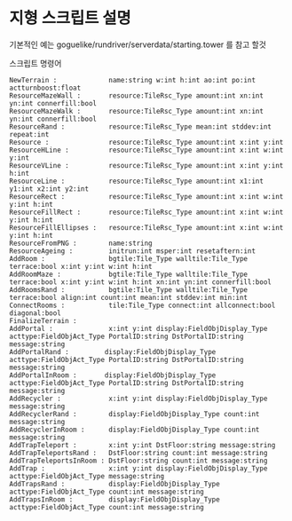 # 지형 스크립트 설명 

기본적인 예는 goguelike/rundriver/serverdata/starting.tower 를 참고 할것 

스크립트 명령어 

	NewTerrain :             name:string w:int h:int ao:int po:int actturnboost:float
	ResourceMazeWall :       resource:TileRsc_Type amount:int xn:int yn:int connerfill:bool
	ResourceMazeWalk :       resource:TileRsc_Type amount:int xn:int yn:int connerfill:bool
	ResourceRand :           resource:TileRsc_Type mean:int stddev:int repeat:int
	Resource :               resource:TileRsc_Type amount:int x:int y:int
	ResourceHLine :          resource:TileRsc_Type amount:int x:int w:int y:int
	ResourceVLine :          resource:TileRsc_Type amount:int x:int y:int h:int
	ResourceLine :           resource:TileRsc_Type amount:int x1:int y1:int x2:int y2:int
	ResourceRect :           resource:TileRsc_Type amount:int x:int w:int y:int h:int
	ResourceFillRect :       resource:TileRsc_Type amount:int x:int w:int y:int h:int
	ResourceFillEllipses :   resource:TileRsc_Type amount:int x:int w:int y:int h:int
	ResourceFromPNG :        name:string
	ResourceAgeing :         initrun:int msper:int resetaftern:int
	AddRoom :                bgtile:Tile_Type walltile:Tile_Type terrace:bool x:int y:int w:int h:int
	AddRoomMaze :            bgtile:Tile_Type walltile:Tile_Type terrace:bool x:int y:int w:int h:int xn:int yn:int connerfill:bool
	AddRoomsRand :           bgtile:Tile_Type walltile:Tile_Type terrace:bool align:int count:int mean:int stddev:int min:int
	ConnectRooms :           tile:Tile_Type connect:int allconnect:bool diagonal:bool
	FinalizeTerrain :        
	AddPortal :              x:int y:int display:FieldObjDisplay_Type acttype:FieldObjAct_Type PortalID:string DstPortalID:string message:string
	AddPortalRand :         display:FieldObjDisplay_Type acttype:FieldObjAct_Type PortalID:string DstPortalID:string message:string
	AddPortalInRoom :       display:FieldObjDisplay_Type acttype:FieldObjAct_Type PortalID:string DstPortalID:string message:string
	AddRecycler :            x:int y:int display:FieldObjDisplay_Type message:string
	AddRecyclerRand :        display:FieldObjDisplay_Type count:int message:string
	AddRecyclerInRoom :      display:FieldObjDisplay_Type count:int message:string
	AddTrapTeleport :        x:int y:int DstFloor:string message:string 
	AddTrapTeleportsRand :   DstFloor:string count:int message:string
	AddTrapTeleportsInRoom : DstFloor:string count:int message:string
	AddTrap :                x:int y:int display:FieldObjDisplay_Type acttype:FieldObjAct_Type message:string
	AddTrapsRand :           display:FieldObjDisplay_Type acttype:FieldObjAct_Type count:int message:string
	AddTrapsInRoom :         display:FieldObjDisplay_Type acttype:FieldObjAct_Type count:int message:string
